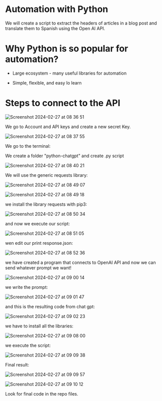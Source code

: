 # Automation with Python

We will create a script to extract the headers of articles in a blog post and translate them to Spanish using the Open AI API.

# Why Python is so popular for automation?

- Large ecosystem - many useful libraries for automation

- Simple, flexible, and easy lo learn

# Steps to connect to the API

![Screenshot 2024-02-27 at 08 36 51](https://github.com/redjules/Automation-with-Python/assets/106017493/93c140c2-b66b-4a72-99d3-aa7b703719f7)

We go to Account and API keys and create a new secret Key.

![Screenshot 2024-02-27 at 08 37 55](https://github.com/redjules/Automation-with-Python/assets/106017493/2266a941-7cbe-4049-94ef-6cdde2b15a98)

We go to the terminal:

We create a folder "python-chatgpt" and create .py script


![Screenshot 2024-02-27 at 08 40 21](https://github.com/redjules/Automation-with-Python/assets/106017493/519cf46a-535b-4f10-a2a1-be9d2d5c52e3)


We will use the generic requests library:

![Screenshot 2024-02-27 at 08 49 07](https://github.com/redjules/Automation-with-Python/assets/106017493/a928fd84-bbad-446e-a49d-143683a9d0c1)

![Screenshot 2024-02-27 at 08 49 18](https://github.com/redjules/Automation-with-Python/assets/106017493/99820e5e-fd5b-45ec-9649-a59d32ff0074)


we install the library requests with pip3:


![Screenshot 2024-02-27 at 08 50 34](https://github.com/redjules/Automation-with-Python/assets/106017493/0fb54beb-dbb8-435a-b132-e75ba579233d)

and now we execute our script:


![Screenshot 2024-02-27 at 08 51 05](https://github.com/redjules/Automation-with-Python/assets/106017493/b599a05c-bc0f-4166-9cfa-0489e356dc92)

wen edit our print response.json:

![Screenshot 2024-02-27 at 08 52 36](https://github.com/redjules/Automation-with-Python/assets/106017493/5c928d2f-7d7a-49d3-b78a-fc3d78736ab4)

we have created a program that connects to OpenAI API and now we can send whatever prompt we want!


![Screenshot 2024-02-27 at 09 00 14](https://github.com/redjules/Automation-with-Python/assets/106017493/c0c126dd-fa70-4bd9-a2a2-c30adccba176)

we write the prompt:

![Screenshot 2024-02-27 at 09 01 47](https://github.com/redjules/Automation-with-Python/assets/106017493/e94d96c7-5738-46ba-af31-a38ad2600c61)

and this is the resulting code from chat gpt:

![Screenshot 2024-02-27 at 09 02 23](https://github.com/redjules/Automation-with-Python/assets/106017493/ddfec76d-15ef-4233-a110-ed98b3de5426)

we have to install all the libraries:

![Screenshot 2024-02-27 at 09 08 00](https://github.com/redjules/Automation-with-Python/assets/106017493/bec4aeb4-41c6-44ac-8cc7-6f76d96202ad)

we execute the script:

![Screenshot 2024-02-27 at 09 09 38](https://github.com/redjules/Automation-with-Python/assets/106017493/02d829c8-d50c-4f9e-8ed6-0c98f8787655)


Final result:

![Screenshot 2024-02-27 at 09 09 57](https://github.com/redjules/Automation-with-Python/assets/106017493/6b085f0f-1f9c-454f-8360-54237a274dc7)

![Screenshot 2024-02-27 at 09 10 12](https://github.com/redjules/Automation-with-Python/assets/106017493/65459bb9-e69b-42b6-af4d-171cf051e77e)


Look for final code in the repo files.


